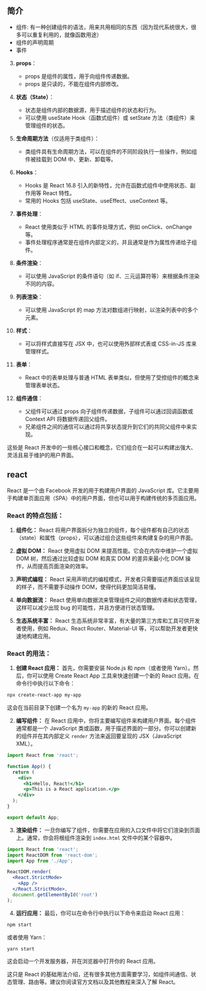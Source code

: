 ## 简介

- 组件: 有一种创建组件的语法，用来共用相同的东西（因为现代系统很大，很多可以重复利用的，就像函数用途）
- 组件的声明周期
- 事件
3. **props**：
   - props 是组件的属性，用于向组件传递数据。
   - props 是只读的，不能在组件内部修改。

4. **状态（State）**：
   - 状态是组件内部的数据源，用于描述组件的状态和行为。
   - 可以使用 useState Hook（函数式组件）或 setState 方法（类组件）来管理组件的状态。

5. **生命周期方法**（仅适用于类组件）：
   - 类组件具有生命周期方法，可以在组件的不同阶段执行一些操作，例如组件被挂载到 DOM 中、更新、卸载等。

6. **Hooks**：
   - Hooks 是 React 16.8 引入的新特性，允许在函数式组件中使用状态、副作用等 React 特性。
   - 常用的 Hooks 包括 useState、useEffect、useContext 等。

7. **事件处理**：
   - React 使用类似于 HTML 的事件处理方式，例如 onClick、onChange 等。
   - 事件处理程序通常是在组件内部定义的，并且通常是作为属性传递给子组件。

8. **条件渲染**：
   - 可以使用 JavaScript 的条件语句（如 if、三元运算符等）来根据条件渲染不同的内容。

9. **列表渲染**：
   - 可以使用 JavaScript 的 map 方法对数组进行映射，以渲染列表中的多个元素。

10. **样式**：
    - 可以将样式直接写在 JSX 中，也可以使用外部样式表或 CSS-in-JS 库来管理样式。

11. **表单**：
    - React 中的表单处理与普通 HTML 表单类似，但使用了受控组件的概念来管理表单状态。

12. **组件通信**：
    - 父组件可以通过 props 向子组件传递数据，子组件可以通过回调函数或 Context API 将数据传递回父组件。
    - 兄弟组件之间的通信可以通过将共享状态提升到它们的共同父组件中来实现。

这些是 React 开发中的一些核心接口和概念，它们组合在一起可以构建出强大、灵活且易于维护的用户界面。

## react 

React 是一个由 Facebook 开发的用于构建用户界面的 JavaScript 库。它主要用于构建单页面应用（SPA）中的用户界面，但也可以用于构建传统的多页面应用。

### React 的特点包括：

1. **组件化：** React 将用户界面拆分为独立的组件，每个组件都有自己的状态（state）和属性（props），可以通过组合这些组件来构建复杂的用户界面。

2. **虚拟 DOM：** React 使用虚拟 DOM 来提高性能。它会在内存中维护一个虚拟 DOM 树，然后通过比较虚拟 DOM 和真实 DOM 的差异来最小化 DOM 操作，从而提高页面渲染的效率。

3. **声明式编程：** React 采用声明式的编程模式，开发者只需要描述界面应该呈现的样子，而不需要手动操作 DOM，使得代码更加简洁易懂。

4. **单向数据流：** React 使用单向数据流来管理组件之间的数据传递和状态管理，这样可以减少出现 bug 的可能性，并且方便进行状态管理。

5. **生态系统丰富：** React 生态系统非常丰富，有大量的第三方库和工具可供开发者使用，例如 Redux、React Router、Material-UI 等，可以帮助开发者更快速地构建应用。

### React 的用法：

1. **创建 React 应用：** 首先，你需要安装 Node.js 和 npm（或者使用 Yarn）。然后，你可以使用 Create React App 工具来快速创建一个新的 React 应用。在命令行中执行以下命令：

```bash
npx create-react-app my-app
```

这会在当前目录下创建一个名为 `my-app` 的新的 React 应用。

2. **编写组件：** 在 React 应用中，你将主要编写组件来构建用户界面。每个组件通常都是一个 JavaScript 类或函数，用于描述界面的一部分。你可以创建新的组件并在其内部定义 `render` 方法来返回要呈现的 JSX（JavaScript XML）。

```jsx
import React from 'react';

function App() {
  return (
    <div>
      <h1>Hello, React!</h1>
      <p>This is a React application.</p>
    </div>
  );
}

export default App;
```

3. **渲染组件：** 一旦你编写了组件，你需要在应用的入口文件中将它们渲染到页面上。通常，你会将根组件渲染到 `index.html` 文件中的某个容器中。

```jsx
import React from 'react';
import ReactDOM from 'react-dom';
import App from './App';

ReactDOM.render(
  <React.StrictMode>
    <App />
  </React.StrictMode>,
  document.getElementById('root')
);
```

4. **运行应用：** 最后，你可以在命令行中执行以下命令来启动 React 应用：

```bash
npm start
```

或者使用 Yarn：

```bash
yarn start
```

这会启动一个开发服务器，并在浏览器中打开你的 React 应用。

这只是 React 的基础用法介绍，还有很多其他方面需要学习，如组件间通信、状态管理、路由等。建议你阅读官方文档以及其他教程来深入了解 React。
